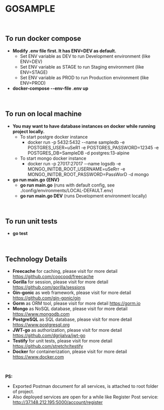 # GOSAMPLE

<br>

## To run docker compose
* **Modify .env file first. It has ENV=DEV as default.**
   - Set ENV variable as DEV to run Development environment (like ENV=DEV)
   - Set ENV variable as STAGE to run Staging environment (like ENV=STAGE)
   - Set ENV variable as PROD to run Production environment (like ENV=PROD)
* **docker-compose --env-file .env up**

<br>

## To run on local machine
* **You may want to have database instances on docker while running project locally.**
   - To start postgre docker instance
      - docker run -p 5432:5432 --name sampledb -e POSTGRES_USER=uSeR1 -e POSTGRES_PASSWORD=12345 -e POSTGRES_DB=SampleDB -d postgres:13-alpine
   - To start mongo docker instance
      - docker run -p 27017:27017 --name logsdb -e MONGO_INITDB_ROOT_USERNAME=uSeRrr -e MONGO_INITDB_ROOT_PASSWORD=PassWorD -d mongo
* **go run main.go {ENV}**
   - **go run main.go** (runs with default config, see ./config/environments/LOCAL-DEFAULT.env)
   - **go run main.go DEV** (runs Development environment locally)

<br>

## To run unit tests
* **go test**

<br>

## Technology Details
* **Freecache** for caching, please visit for more detail https://github.com/coocood/freecache
* **Gorilla** for session, please visit for more detail https://github.com/gorilla/sessions
* **Gin-gonic** as web framework, please visit for more detail https://github.com/gin-gonic/gin
* **Gorm** as ORM tool, please visit for more detail https://gorm.io
* **Mongo** as NoSQL database, please visit for more detail https://www.mongodb.com
* **PostgreSQL** as SQL database, please visit for more detail https://www.postgresql.org
* **JWT-go** as authorization, please visit for more detail https://github.com/dgrijalva/jwt-go
* **Testify** for unit tests, please visit for more detail https://github.com/stretchr/testify
* **Docker** for containerization, please visit for more detail https://www.docker.com

<br>

**PS:** 
* Exported Postman document for all services, is attached to root folder of project.
* Also deployed services are open for a while like Register Post service: http://37.148.212.195:5000/account/register
<br>
